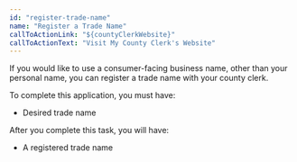 ```yaml
---
id: "register-trade-name"
name: "Register a Trade Name"
callToActionLink: "${countyClerkWebsite}"
callToActionText: "Visit My County Clerk's Website"
---
```


If you would like to use a consumer-facing business name, other than your personal name, you can register a trade name with your county clerk.
        
To complete this application, you must have:
- Desired trade name

After you complete this task, you will have:
- A registered trade name


